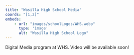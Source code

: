 ```yaml
---
title: "Wasilla High School Media"
coords: "[1,2]"
embeds: 
    - url: "images/schoolLogos/WHS.webp"
      type: 'image'
      alt: "Wasilla High School Logo"
---
```


Digital Media program at WHS.  Video will be available soon!

